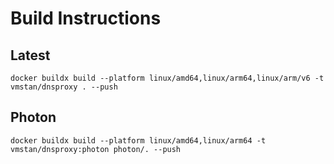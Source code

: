 # Build Instructions

## Latest
```
docker buildx build --platform linux/amd64,linux/arm64,linux/arm/v6 -t vmstan/dnsproxy . --push
```

## Photon
```
docker buildx build --platform linux/amd64,linux/arm64 -t vmstan/dnsproxy:photon photon/. --push
```